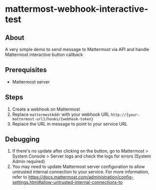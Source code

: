 # mattermost-webhook-interactive-test

## About
A very simple demo to send message to Mattermost via API and handle Mattermost interactive button callback

## Prerequisites
- Mattermost server

## Steps
1. Create a webhook on Mattermost
2. Replace `mattermostAddr` with your webhook URL `http://{your-mattermost-url}/hooks/{webhook-token}`
3. Replace the URL in message to point to your service URL

## Debugging
1. If there's no update after clicking on the button, go to Mattermost > System Console > Server logs and check the logs for errors (System Admin required)
2. You may need to update Mattermost server configuration to allow untrusted internal connection to your service. For more information, refer to https://docs.mattermost.com/administration/config-settings.html#allow-untrusted-internal-connections-to
